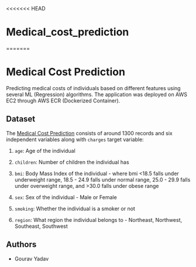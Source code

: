 <<<<<<< HEAD
# Medical_cost_prediction
=======
# Medical Cost Prediction
Predicting medical costs of individuals based on different features using several ML (Regression) algorithms. The application was deployed on AWS EC2 through AWS ECR (Dockerized Container).

## Dataset
The [Medical Cost Prediction](https://www.kaggle.com/datasets/mirichoi0218/insurance) consists of around 1300 records and six independent variables along with ``charges`` target  variable:

1) ``age``: Age of the individual
   
3) ``children``: Number of children the individual has
   
5) ``bmi``: Body Mass Index of the individual - where bmi <18.5 falls under underweight range, 18.5 - 24.9 falls under normal range, 25.0 - 29.9 falls under overweight range, and >30.0 falls under obese range
   
7) ``sex``: Sex of the individual - Male or Female
   
9) ``smoking``: Whether the individual is a smoker or not
    
11) ``region``: What region the individual belongs to - Northeast, Northwest, Southeast, Southwest


## Authors   
- Gourav Yadav
